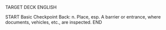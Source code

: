 TARGET DECK
ENGLISH

START
Basic
Checkpoint
Back: n. Place, esp. A barrier or entrance, where documents, vehicles, etc., are inspected.
END
